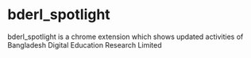 # bderl_spotlight

bderl_spotlight is a chrome extension which shows updated activities of Bangladesh Digital Education Research Limited
